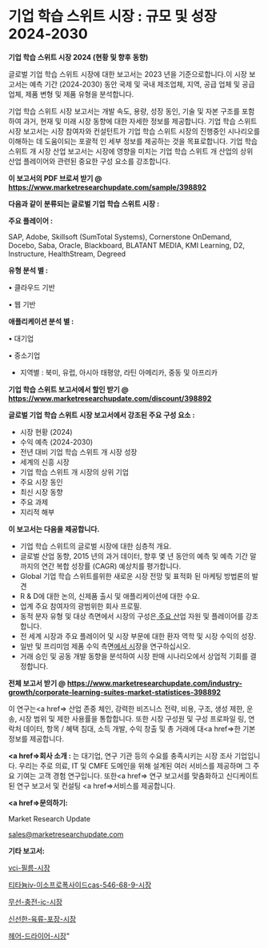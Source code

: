 # 기업 학습 스위트 시장 : 규모 및 성장 2024-2030

<strong>기업 학습 스위트 시장 2024 (현황 및 향후 동향)</strong>

글로벌 기업 학습 스위트 시장에 대한 보고서는 2023 년을 기준으로합니다.이 시장 보고서는 예측 기간 (2024-2030) 동안 국제 및 국내 제조업체, 지역, 공급 업체 및 공급 업체, 제품 변형 및 제품 유형을 분석합니다.

기업 학습 스위트 시장 보고서는 개발 속도, 용량, 성장 동인, 기술 및 자본 구조를 포함하여 과거, 현재 및 미래 시장 동향에 대한 자세한 정보를 제공합니다. 기업 학습 스위트 시장 보고서는 시장 참여자와 컨설턴트가 기업 학습 스위트 시장의 진행중인 시나리오를 이해하는 데 도움이되는 포괄적 인 세부 정보를 제공하는 것을 목표로합니다. 기업 학습 스위트 개 시장 산업 보고서는 시장에 영향을 미치는 기업 학습 스위트 개 산업의 상위 산업 플레이어와 관련된 중요한 구성 요소를 강조합니다.



<strong>이 보고서의 PDF 브로셔 받기 @ <a href=https://www.marketresearchupdate.com/sample/398892>https://www.marketresearchupdate.com/sample/398892</a></strong>



<strong>다음과 같이 분류되는 글로벌 기업 학습 스위트 시장 :</strong>



<strong>주요 플레이어 :</strong>

SAP, Adobe, Skillsoft (SumTotal Systems), Cornerstone OnDemand, Docebo, Saba, Oracle, Blackboard, BLATANT MEDIA, KMI Learning, D2, Instructure, HealthStream, Degreed



<strong>유형 분석 별 :</strong>

• 클라우드 기반

• 웹 기반



<strong>애플리케이션 분석 별 :</strong>

• 대기업

• 중소기업

<ul>
  <li>지역별 : 북미, 유럽, 아시아 태평양, 라틴 아메리카, 중동 및 아프리카</li>
</ul>


<strong>기업 학습 스위트 보고서에서 할인 받기 @ <a href=https://www.marketresearchupdate.com/discount/398892>https://www.marketresearchupdate.com/discount/398892</a></strong>



<strong>글로벌 기업 학습 스위트 시장 보고서에서 강조된 주요 구성 요소 :</strong>
<ul>
  <li>시장 현황 (2024)</li>
  <li>수익 예측 (2024-2030)</li>
  <li>전년 대비 기업 학습 스위트 개 시장 성장</li>
  <li>세계의 신흥 시장</li>
  <li>기업 학습 스위트 개 시장의 상위 기업</li>
  <li>주요 시장 동인</li>
  <li>최신 시장 동향</li>
  <li>주요 과제</li>
  <li>지리적 해부</li>
</ul>


<strong>이 보고서는 다음을 제공합니다.</strong>
<ul>
  <li>기업 학습 스위트의 글로벌 시장에 대한 심층적 개요.</li>
  <li>글로벌 산업 동향, 2015 년의 과거 데이터, 향후 몇 년 동안의 예측 및 예측 기간 말까지의 연간 복합 성장률 (CAGR) 예상치를 평가합니다.</li>
  <li>Global 기업 학습 스위트를위한 새로운 시장 전망 및 표적화 된 마케팅 방법론의 발견</li>
  <li>R &amp; D에 대한 논의, 신제품 출시 및 애플리케이션에 대한 수요.</li>
  <li>업계 주요 참여자의 광범위한 회사 프로필.</li>
  <li>동적 분자 유형 및 대상 측면에서 시장의 구성은<a href=> 주요 산</a>업 자원 및 플레이어를 강조합니다.</li>
  <li>전 세계 시장과 주요 플레이어 및 시장 부문에 대한 환자 역학 및 시장 수익의 성장.</li>
  <li>일반 및 프리미엄 제품 수익 측면<a href=>에서 시</a>장을 연구하십시오.</li>
  <li>거래 승인 및 공동 개발 동향을 분석하여 시장 판매 시나리오에서 상업적 기회를 결정합니다.</li>
</ul>



<strong>전체 보고서 받기 @ <a href=https://www.marketresearchupdate.com/industry-growth/corporate-learning-suites-market-statistices-398892>https://www.marketresearchupdate.com/industry-growth/corporate-learning-suites-market-statistices-398892</a></strong>

이 연구는<a href=> 산업 존중</a> 체인, 강력한 비즈니스 전략, 비용, 구조, 생성 제한, 운송, 시장 범위 및 제한 사용률을 통합합니다. 또한 시장 구성원 및 구성 프로파일 링, 연락처 데이터, 항목 / 혜택 침대, 소득 개발, 수익 창출 및 총 거래에 대<a href=>한 기본 </a>정보를 제공합니다.



<strong><a href=>회사 소</a>개 :</strong>
는 대기업, 연구 기관 등의 수요를 충족시키는 시장 조사 기업입니다. 우리는 주로 의료, IT 및 CMFE 도메인을 위해 설계된 여러 서비스를 제공하며 그 주요 기여는 고객 경험 연구입니다. 또한<a href=> 연구 보</a>고서를 맞춤화하고 신디케이트 된 연구 보고서 및 컨설팅 <a href=>서비스</a>를 제공합니다.



<strong><a href=>문의하기:</a></strong>

Market Research Update

sales@marketresearchupdate.com



<strong>기타 보고서:</strong>

<a href=https://www.linkedin.com/pulse/vci-필름-시장-경쟁-분석-및-성장-잠재력-2029-consumer-connection-chronicles-24-/>vci-필름-시장</a>

<a href=https://www.linkedin.com/pulse/티타늄iv-이소프로폭사이드cas-546-68-9-시장-세분화-연구-및-mhpsf/>티타늄iv-이소프로폭사이드cas-546-68-9-시장</a>

<a href=https://www.linkedin.com/pulse/무선-충전-ic-시장-현재-및-미래-성장-2029-trend-tracking-tips-360-analysis-zvjef/>무선-충전-ic-시장</a>

<a href=https://www.linkedin.com/pulse/신선한-육류-포장-시장-세분화-연구-및-목표-고객2030년-trend-tracking-tips-360-analysis-ygvuf/>신선한-육류-포장-시장</a>

<a href=https://www.linkedin.com/pulse/헤어-드라이어-시장-현재-및-미래-성장-2029-isdailynews-xjuzf/>헤어-드라이어-시장</a>"
